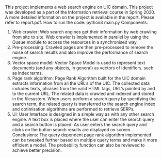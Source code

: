 This project implements a web search engine on UIC domain. This project was developed as a part of the Information retrieval course in Spring 2020. A more detailed information on the project is available in the report. Please refer to report.pdf.
How to run the code: python3 main.py
Components:
1. Web crawler: Web search engines get their information by web
crawling from site to site. Web crawler is implemented in parallel by using the Queue module to access the resources in a synchronised way.
2. Pre-processing: Crawled pages are then pre-processed to remove the noise of search results and also improve the performance of search engine.
3. Vector space model: Vector Space Model is used to represent text documents (and any objects, in general) as vectors of identifiers, such as index terms.
4. Page rank algorithm: Page Rank Algorithm built for the UIC domain extracts information from all the URL’s of the UIC. The collected data includes texts, phrases from the valid HTML tags, URL’s pointed by and to the current URL. The related data is crawled and indexed and stored in the filesystem. When users perform a search query by specifying the search term, the related query is transferred to the search engine index and optimisation algorithms are performed to retrieve SERPs.
5. UI: User Interface is designed in a simple way as with any other search engine. A text box is placed where the user can enter the search query and a search button is placed. As user enters the search query and clicks on the button search results are displayed on screen.
Conclusions:
The query dependent page rank algorithm implemented can be tweaked further based on multiple query terms and make it more efficient a model. The probability function can also be reviewed to achieve better precision.
